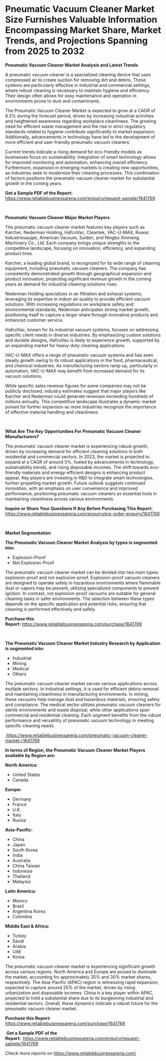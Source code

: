 <p><h1>Pneumatic Vacuum Cleaner Market Size Furnishes Valuable Information Encompassing Market Share, Market Trends, and Projections Spanning from 2025 to 2032</h1></p><p><strong>Pneumatic Vacuum Cleaner Market Analysis and Latest Trends</strong></p>
<p><p>A pneumatic vacuum cleaner is a specialized cleaning device that uses compressed air to create suction for removing dirt and debris. These systems are particularly effective in industrial and commercial settings, where robust cleaning is necessary to maintain hygiene and efficiency. Their design often allows for easy maintenance and operation in environments prone to dust and contaminants.</p><p>The Pneumatic Vacuum Cleaner Market is expected to grow at a CAGR of 8.3% during the forecast period, driven by increasing industrial activities and heightened awareness regarding workplace cleanliness. The growing need for efficient waste management and the rise in strict regulatory standards related to hygiene contribute significantly to market expansion. Additionally, advancements in technology have led to the development of more efficient and user-friendly pneumatic vacuum cleaners.</p><p>Current trends indicate a rising demand for eco-friendly models as businesses focus on sustainability. Integration of smart technology allows for improved monitoring and automation, enhancing overall efficiency. Furthermore, expansion in emerging markets is creating new opportunities, as industries seek to modernize their cleaning processes. This combination of factors positions the pneumatic vacuum cleaner market for substantial growth in the coming years.</p></p>
<p><strong>Get a Sample PDF of the Report:&nbsp;</strong> <a href="https://www.reliablebusinessarena.com/enquiry/request-sample/1641769?utm_campaign=2194&utm_medium=2&utm_source=Github&utm_content=ia&utm_term=22022025&utm_id=pneumatic-vacuum-cleaner">https://www.reliablebusinessarena.com/enquiry/request-sample/1641769</a></p>
<p>&nbsp;</p>
<p><strong>Pneumatic Vacuum Cleaner Major Market Players</strong></p>
<p><p>The pneumatic vacuum cleaner market features key players such as Karcher, Nederman Holding, HafcoVac, Cleantek, VAC-U-MAX, Ruwac Industriesauger, American Vacuum, Suiden, and Ningbo Xinmeng Machinery Co., Ltd. Each company brings unique strengths to the competitive landscape, focusing on innovation, efficiency, and expanding product lines.</p><p>Karcher, a leading global brand, is recognized for its wide range of cleaning equipment, including pneumatic vacuum cleaners. The company has consistently demonstrated growth through geographical expansion and product innovation, projecting significant revenue growth in the coming years as demand for industrial cleaning solutions rises.</p><p>Nederman Holding specializes in air filtration and exhaust systems, leveraging its expertise in indoor air quality to provide efficient vacuum solutions. With increasing regulations on workplace safety and environmental standards, Nederman anticipates strong market growth, positioning itself to capture a larger share through innovative products and enhanced customer service.</p><p>HafcoVac, known for its industrial vacuum systems, focuses on addressing specific client needs in diverse industries. By emphasizing custom solutions and durable designs, HafcoVac is likely to experience growth, supported by an expanding market for heavy-duty cleaning applications.</p><p>VAC-U-MAX offers a range of pneumatic vacuum systems and has seen steady growth owing to its robust applications in the food, pharmaceutical, and chemical industries. As manufacturing sectors ramp up, particularly in automation, VAC-U-MAX may benefit from increased demand for its vacuum solutions.</p><p>While specific sales revenue figures for some companies may not be publicly disclosed, industry estimates suggest that major players like Karcher and Nederman could generate revenues exceeding hundreds of millions annually. This competitive landscape illustrates a dynamic market poised for further expansion as more industries recognize the importance of effective material handling and cleanliness.</p></p>
<p>&nbsp;</p>
<p><strong>What Are The Key Opportunities For Pneumatic Vacuum Cleaner Manufacturers?</strong></p>
<p><p>The pneumatic vacuum cleaner market is experiencing robust growth, driven by increasing demand for efficient cleaning solutions in both residential and commercial sectors. In 2023, the market is projected to expand at a CAGR of around 5%, fueled by advancements in technology, sustainability trends, and rising disposable incomes. The shift towards eco-friendly materials and energy-efficient designs is enhancing product appeal. Key players are investing in R&D to integrate smart technologies, further propelling market growth. Future outlook suggests continued innovation, with an emphasis on user convenience and improved performance, positioning pneumatic vacuum cleaners as essential tools in maintaining cleanliness across various environments.</p></p>
<p><strong>Inquire or Share Your Questions If Any Before Purchasing This Report:</strong> <a href="https://www.reliablebusinessarena.com/enquiry/pre-order-enquiry/1641769?utm_campaign=2194&utm_medium=2&utm_source=Github&utm_content=ia&utm_term=22022025&utm_id=pneumatic-vacuum-cleaner">https://www.reliablebusinessarena.com/enquiry/pre-order-enquiry/1641769</a></p>
<p>&nbsp;</p>
<p><strong>Market Segmentation</strong></p>
<p><strong>The Pneumatic Vacuum Cleaner Market Analysis by types is segmented into:</strong></p>
<p><ul><li>Explosion-Proof</li><li>Not Explosion-Proof</li></ul></p>
<p><p>The pneumatic vacuum cleaner market can be divided into two main types: explosion-proof and not explosion-proof. Explosion-proof vacuum cleaners are designed to operate safely in hazardous environments where flammable dust or vapors may be present, utilizing specialized components to prevent ignition. In contrast, not explosion-proof vacuums are suitable for general cleaning tasks in safer environments. The selection between these types depends on the specific application and potential risks, ensuring that cleaning is performed effectively and safely.</p></p>
<p><strong>Purchase this Report:&nbsp;</strong><a href="https://www.reliablebusinessarena.com/purchase/1641769?utm_campaign=2194&utm_medium=2&utm_source=Github&utm_content=ia&utm_term=22022025&utm_id=pneumatic-vacuum-cleaner">https://www.reliablebusinessarena.com/purchase/1641769</a></p>
<p>&nbsp;</p>
<p><strong>The Pneumatic Vacuum Cleaner Market Industry Research by Application is segmented into:</strong></p>
<p><ul><li>Industrial</li><li>Mining</li><li>Medical</li><li>Others</li></ul></p>
<p><p>The pneumatic vacuum cleaner market serves various applications across multiple sectors. In industrial settings, it is used for efficient debris removal and maintaining cleanliness in manufacturing environments. In mining, these vacuums help manage dust and hazardous materials, ensuring safety and compliance. The medical sector utilizes pneumatic vacuum cleaners for sterile environments and waste disposal, while other applications span commercial and residential cleaning. Each segment benefits from the robust performance and versatility of pneumatic vacuum technology in meeting specific cleaning needs.</p></p>
<p><a href="https://www.reliablebusinessarena.com/pneumatic-vacuum-cleaner-market-r1641769?utm_campaign=2194&utm_medium=2&utm_source=Github&utm_content=ia&utm_term=22022025&utm_id=pneumatic-vacuum-cleaner">&nbsp;https://www.reliablebusinessarena.com/pneumatic-vacuum-cleaner-market-r1641769</a></p>
<p><strong>In terms of Region, the Pneumatic Vacuum Cleaner Market Players available by Region are:</strong></p>
<p>
    <p> <strong> North America: </strong>
        <ul>
            <li>United States</li>
            <li>Canada</li>
        </ul>
        </p> 
    <p> <strong> Europe: </strong>
        <ul>
            <li>Germany</li>
            <li>France</li>
            <li>U.K.</li>
            <li>Italy</li>
            <li>Russia</li>
        </ul>
        </p> 
    <p> <strong> Asia-Pacific: </strong>
        <ul>
            <li>China</li>
            <li>Japan</li>
            <li>South Korea</li>
            <li>India</li>
            <li>Australia</li>
            <li>China Taiwan</li>
            <li>Indonesia</li>
            <li>Thailand</li>
            <li>Malaysia</li>
        </ul>
        </p> 
    <p> <strong> Latin America: </strong>
        <ul>
            <li>Mexico</li>
            <li>Brazil</li>
            <li>Argentina Korea</li>
            <li>Colombia</li>
        </ul>
        </p> 
    <p> <strong> Middle East & Africa: </strong>
        <ul>
            <li>Turkey</li>
            <li>Saudi</li>
            <li>Arabia</li>
            <li>UAE</li>
            <li>Korea</li>
        </ul>
    </p>
    </p>
<p><p>The pneumatic vacuum cleaner market is experiencing significant growth across various regions. North America and Europe are poised to dominate the market, accounting for approximately 35% and 30% market shares, respectively. The Asia-Pacific (APAC) region is witnessing rapid expansion, expected to capture around 25% of the market, driven by rising urbanization and disposable incomes. China is a key player within APAC, projected to hold a substantial share due to its burgeoning industrial and residential sectors. Overall, these dynamics indicate a robust future for the pneumatic vacuum cleaner market.</p></p>
<p><strong>Purchase this Report: </strong><a href="https://www.reliablebusinessarena.com/purchase/1641769?utm_campaign=2194&utm_medium=2&utm_source=Github&utm_content=ia&utm_term=22022025&utm_id=pneumatic-vacuum-cleaner">https://www.reliablebusinessarena.com/purchase/1641769</a></p>
<p>&nbsp;<strong>Get a Sample PDF of the Report:&nbsp;&nbsp;</strong><a href="https://www.reliablebusinessarena.com/enquiry/request-sample/1641769?utm_campaign=2194&utm_medium=2&utm_source=Github&utm_content=ia&utm_term=22022025&utm_id=pneumatic-vacuum-cleaner">https://www.reliablebusinessarena.com/enquiry/request-sample/1641769</a></p>
<p><strong></strong></p>
<p>Check more reports on <a href="https://www.reliablebusinessarena.com/?utm_campaign=2194&utm_medium=2&utm_source=Github&utm_content=ia&utm_term=22022025&utm_id=pneumatic-vacuum-cleaner">https://www.reliablebusinessarena.com/</a></p>